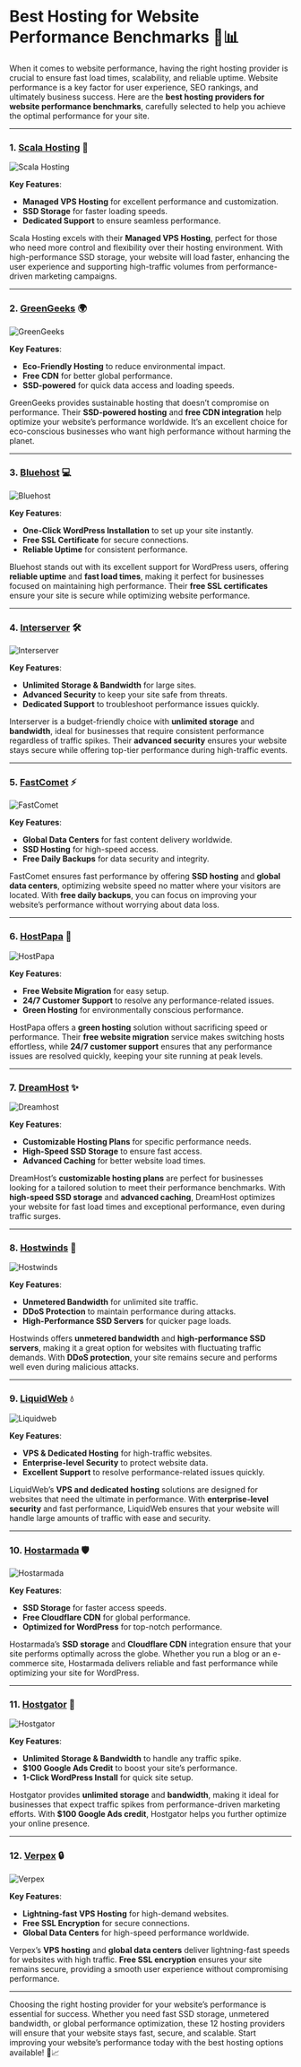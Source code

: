 # Best Hosting for Website Performance Benchmarks 🚀📊

When it comes to website performance, having the right hosting provider is crucial to ensure fast load times, scalability, and reliable uptime. Website performance is a key factor for user experience, SEO rankings, and ultimately business success. Here are the **best hosting providers for website performance benchmarks**, carefully selected to help you achieve the optimal performance for your site.

---

### 1. [**Scala Hosting**](https://snipitx.com/scala-jy) 🌟

![Scala Hosting](https://i.imgur.com/uJ5JIK3.png "Scala Web Hosting")

**Key Features**:
- **Managed VPS Hosting** for excellent performance and customization.
- **SSD Storage** for faster loading speeds.
- **Dedicated Support** to ensure seamless performance.

Scala Hosting excels with their **Managed VPS Hosting**, perfect for those who need more control and flexibility over their hosting environment. With high-performance SSD storage, your website will load faster, enhancing the user experience and supporting high-traffic volumes from performance-driven marketing campaigns. 

---

### 2. [**GreenGeeks**](https://snipitx.com/greengeeks-jy) 🌍

![GreenGeeks](https://i.imgur.com/eEwuntu.jpg "GreenGeeks Hosting")

**Key Features**:
- **Eco-Friendly Hosting** to reduce environmental impact.
- **Free CDN** for better global performance.
- **SSD-powered** for quick data access and loading speeds.

GreenGeeks provides sustainable hosting that doesn’t compromise on performance. Their **SSD-powered hosting** and **free CDN integration** help optimize your website’s performance worldwide. It’s an excellent choice for eco-conscious businesses who want high performance without harming the planet.

---

### 3. [**Bluehost**](https://snipitx.com/bluehost-jy) 💻

![Bluehost](https://i.imgur.com/PasFF9E.jpeg "Bluehost Hosting")

**Key Features**:
- **One-Click WordPress Installation** to set up your site instantly.
- **Free SSL Certificate** for secure connections.
- **Reliable Uptime** for consistent performance.

Bluehost stands out with its excellent support for WordPress users, offering **reliable uptime** and **fast load times**, making it perfect for businesses focused on maintaining high performance. Their **free SSL certificates** ensure your site is secure while optimizing website performance.

---

### 4. [**Interserver**](https://snipitx.com/interserver-jy) 🛠️

![Interserver](https://i.imgur.com/OM5dOEW.jpeg "Interserver Hosting")

**Key Features**:
- **Unlimited Storage & Bandwidth** for large sites.
- **Advanced Security** to keep your site safe from threats.
- **Dedicated Support** to troubleshoot performance issues quickly.

Interserver is a budget-friendly choice with **unlimited storage** and **bandwidth**, ideal for businesses that require consistent performance regardless of traffic spikes. Their **advanced security** ensures your website stays secure while offering top-tier performance during high-traffic events.

---

### 5. [**FastComet**](https://snipitx.com/fastcomet-jy) ⚡

![FastComet](https://i.imgur.com/7qgXuWp.png "FastComet Hosting")

**Key Features**:
- **Global Data Centers** for fast content delivery worldwide.
- **SSD Hosting** for high-speed access.
- **Free Daily Backups** for data security and integrity.

FastComet ensures fast performance by offering **SSD hosting** and **global data centers**, optimizing website speed no matter where your visitors are located. With **free daily backups**, you can focus on improving your website’s performance without worrying about data loss.

---

### 6. [**HostPapa**](https://snipitx.com/hostpapa-jy) 🌱

![HostPapa](https://i.imgur.com/ouDTkvl.jpeg "HostPapa Hosting")

**Key Features**:
- **Free Website Migration** for easy setup.
- **24/7 Customer Support** to resolve any performance-related issues.
- **Green Hosting** for environmentally conscious performance.

HostPapa offers a **green hosting** solution without sacrificing speed or performance. Their **free website migration** service makes switching hosts effortless, while **24/7 customer support** ensures that any performance issues are resolved quickly, keeping your site running at peak levels.

---

### 7. [**DreamHost**](https://snipitx.com/dreamhost-jy) ✨

![Dreamhost](https://i.imgur.com/rXIg8ip.jpeg "Dreamhost Hosting")

**Key Features**:
- **Customizable Hosting Plans** for specific performance needs.
- **High-Speed SSD Storage** to ensure fast access.
- **Advanced Caching** for better website load times.

DreamHost’s **customizable hosting plans** are perfect for businesses looking for a tailored solution to meet their performance benchmarks. With **high-speed SSD storage** and **advanced caching**, DreamHost optimizes your website for fast load times and exceptional performance, even during traffic surges.

---

### 8. [**Hostwinds**](https://snipitx.com/hostwinds-jy) 💨

![Hostwinds](https://i.imgur.com/53aSNXx.jpeg "Hostwinds Hosting")

**Key Features**:
- **Unmetered Bandwidth** for unlimited site traffic.
- **DDoS Protection** to maintain performance during attacks.
- **High-Performance SSD Servers** for quicker page loads.

Hostwinds offers **unmetered bandwidth** and **high-performance SSD servers**, making it a great option for websites with fluctuating traffic demands. With **DDoS protection**, your site remains secure and performs well even during malicious attacks.

---

### 9. [**LiquidWeb**](https://snipitx.com/liquidweb-jy) 💧

![Liquidweb](https://i.imgur.com/4IvT9SC.jpeg "Liquidweb Hosting")

**Key Features**:
- **VPS & Dedicated Hosting** for high-traffic websites.
- **Enterprise-level Security** to protect website data.
- **Excellent Support** to resolve performance-related issues quickly.

LiquidWeb’s **VPS and dedicated hosting** solutions are designed for websites that need the ultimate in performance. With **enterprise-level security** and fast performance, LiquidWeb ensures that your website will handle large amounts of traffic with ease and security.

---

### 10. [**Hostarmada**](https://snipitx.com/hostarmada-jy) 🛡️

![Hostarmada](https://i.imgur.com/KFbdf3o.jpeg "Hostarmada Hosting")

**Key Features**:
- **SSD Storage** for faster access speeds.
- **Free Cloudflare CDN** for global performance.
- **Optimized for WordPress** for top-notch performance.

Hostarmada’s **SSD storage** and **Cloudflare CDN** integration ensure that your site performs optimally across the globe. Whether you run a blog or an e-commerce site, Hostarmada delivers reliable and fast performance while optimizing your site for WordPress.

---

### 11. [**Hostgator**](https://snipitx.com/hostgator-jy) 🐊

![Hostgator](https://i.imgur.com/BcVkH57.jpeg "Hostgator Hosting")

**Key Features**:
- **Unlimited Storage & Bandwidth** to handle any traffic spike.
- **$100 Google Ads Credit** to boost your site’s performance.
- **1-Click WordPress Install** for quick site setup.

Hostgator provides **unlimited storage** and **bandwidth**, making it ideal for businesses that expect traffic spikes from performance-driven marketing efforts. With **$100 Google Ads credit**, Hostgator helps you further optimize your online presence.

---

### 12. [**Verpex**](https://snipitx.com/verpex-jy) 🔒

![Verpex](https://i.imgur.com/6x5LhiS.jpeg "Verpex Hosting")

**Key Features**:
- **Lightning-fast VPS Hosting** for high-demand websites.
- **Free SSL Encryption** for secure connections.
- **Global Data Centers** for high-speed performance worldwide.

Verpex’s **VPS hosting** and **global data centers** deliver lightning-fast speeds for websites with high traffic. **Free SSL encryption** ensures your site remains secure, providing a smooth user experience without compromising performance.

---

Choosing the right hosting provider for your website’s performance is essential for success. Whether you need fast SSD storage, unmetered bandwidth, or global performance optimization, these 12 hosting providers will ensure that your website stays fast, secure, and scalable. Start improving your website’s performance today with the best hosting options available! 🚀📈
